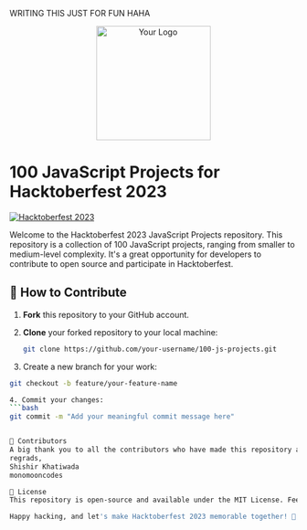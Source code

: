 WRITING THIS JUST FOR FUN HAHA

<p align="center">
  <img src="your_logo.png" alt="Your Logo" width="200">
</p>

# 100 JavaScript Projects for Hacktoberfest 2023

[![Hacktoberfest 2023](https://img.shields.io/badge/Hacktoberfest-2023-blueviolet)](https://hacktoberfest.digitalocean.com/)

Welcome to the Hacktoberfest 2023 JavaScript Projects repository. This repository is a collection of 100 JavaScript projects, ranging from smaller to medium-level complexity. It's a great opportunity for developers to contribute to open source and participate in Hacktoberfest.

## 🚀 How to Contribute

1. **Fork** this repository to your GitHub account.

2. **Clone** your forked repository to your local machine:

   ```bash
   git clone https://github.com/your-username/100-js-projects.git

3. Create a new branch for your work:
```bash
git checkout -b feature/your-feature-name

4. Commit your changes:
```bash
git commit -m "Add your meaningful commit message here"


🙌 Contributors
A big thank you to all the contributors who have made this repository awesome:
regrads,
Shishir Khatiwada
monomooncodes

📄 License
This repository is open-source and available under the MIT License. Feel free to use, modify, and distribute it as you see fit.

Happy hacking, and let's make Hacktoberfest 2023 memorable together! 🎉

